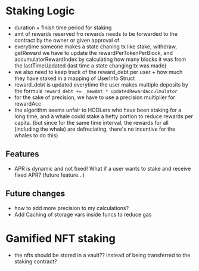 # Staking Logic

- duration + finish time period for staking
- amt of rewards reserved fro rewards needs to be forwarded to the contract by the owner or given approval of
- everytime someone makes a state chaning tx like stake, withdraw, getReward we have to update the rewardPerTokenPerBlock, and accumulatorRewardIndex by calculating how many blocks it was from the lastTimeUpdated (last time a state changing tx was made)
- we also need to keep track of the reward_debt per user + how much they have staked in a mapping of UserInfo Struct
- reward_debt is updated everytime the user makes multiple deposits by the formula `reward_debt += _newAmt * updatedRewardAcculmulator`
- for the sake of precision, we have to use a precision multiplier for rewardAcc
- the algorithm seems unfair to HODLers who have been staking for a long time, and a whale could stake a hefty portion to reduce rewards per capita. (but since for the same time interval, the rewards for all (including the whale) are defreciating, there's no incentive for the whales to do this)

## Features
- APR is dynamic and not fixed! What if a user wants to stake and receive fixed APR? (future feature...)

## Future changes

- how to add more precision to my calculations?
- Add Caching of storage vars inside funcs to reduce gas


# Gamified NFT staking
- the nfts should be stored in a vault?? instead of being transferred to the staking contract?
